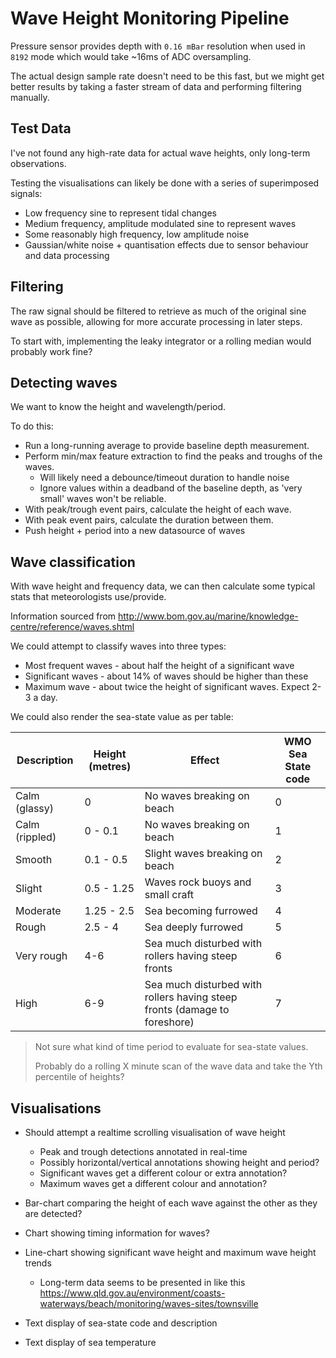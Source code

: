 # Wave Height Monitoring Pipeline



Pressure sensor provides depth with `0.16 mBar` resolution when used in `8192` mode which would take ~16ms of ADC oversampling.

The actual design sample rate doesn't need to be this fast, but we might get better results by taking a faster stream of data and performing filtering manually.



## Test Data

I've not found any high-rate data for actual wave heights, only long-term observations.

Testing the visualisations can likely be done with a series of superimposed signals:

- Low frequency sine to represent tidal changes
- Medium frequency, amplitude modulated sine to represent waves
- Some reasonably high frequency, low amplitude noise
- Gaussian/white noise + quantisation effects due to sensor behaviour and data processing



## Filtering

The raw signal should be filtered to retrieve as much of the original sine wave as possible, allowing for more accurate processing in later steps.

To start with, implementing the leaky integrator or a rolling median would probably work fine?



## Detecting waves

We want to know the height and wavelength/period.

To do this:

- Run a long-running average to provide baseline depth measurement.
- Perform min/max feature extraction to find the peaks and troughs of the waves.
  - Will likely need a debounce/timeout duration to handle noise
  - Ignore values within a deadband of the baseline depth, as 'very small' waves won't be reliable.
- With peak/trough event pairs, calculate the height of each wave.
- With peak event pairs, calculate the duration between them.
- Push height + period into a new datasource of waves



## Wave classification

With wave height and frequency data, we can then calculate some typical stats that meteorologists use/provide.

Information sourced from http://www.bom.gov.au/marine/knowledge-centre/reference/waves.shtml

We could attempt to classify waves into three types:

- Most frequent waves - about half the height of a significant wave
- Significant waves - about 14% of waves should be higher than these
- Maximum wave - about twice the height of significant waves. Expect 2-3 a day.

We could also render the sea-state value as per table:

| **Description** | **Height (metres)** | **Effect**                                                   | **WMO Sea State code** |
| --------------- | ------------------- | ------------------------------------------------------------ | ---------------------- |
| Calm (glassy)   | 0                   | No waves breaking on beach                                   | 0                      |
| Calm (rippled)  | 0 - 0.1             | No waves breaking on beach                                   | 1                      |
| Smooth          | 0.1 - 0.5           | Slight waves breaking on beach                               | 2                      |
| Slight          | 0.5 - 1.25          | Waves rock buoys and small craft                             | 3                      |
| Moderate        | 1.25 - 2.5          | Sea becoming furrowed                                        | 4                      |
| Rough           | 2.5 - 4             | Sea deeply furrowed                                          | 5                      |
| Very rough      | 4-6                 | Sea much disturbed with rollers having steep fronts          | 6                      |
| High            | 6-9                 | Sea much disturbed with rollers having steep fronts (damage to foreshore) | 7                      |

> Not sure what kind of time period to evaluate for sea-state values.
>
> Probably do a rolling X minute scan of the wave data and take the Yth percentile of heights?



## Visualisations

- Should attempt a realtime scrolling visualisation of wave height
  - Peak and trough detections annotated in real-time
  - Possibly horizontal/vertical annotations showing height and period?
  - Significant waves get a different colour or extra annotation?
  - Maximum waves get a different colour and annotation?



- Bar-chart comparing the height of each wave against the other as they are detected?
- Chart showing timing information for waves?
- Line-chart showing significant wave height and maximum wave height trends
  - Long-term data seems to be presented in like this https://www.qld.gov.au/environment/coasts-waterways/beach/monitoring/waves-sites/townsville



- Text display of sea-state code and description
- Text display of sea temperature

 